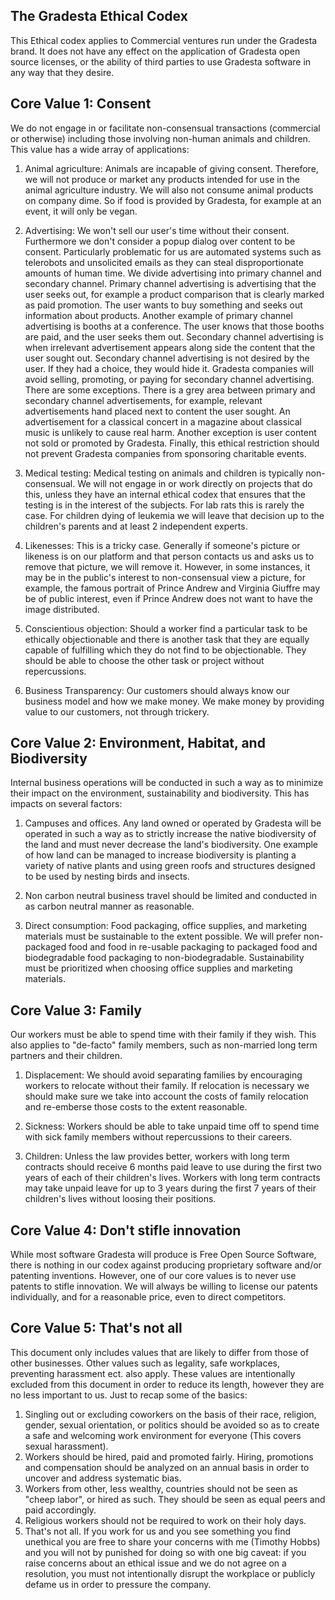 The Gradesta Ethical Codex
-------------------------------

This Ethical codex applies to Commercial ventures run under the Gradesta brand. It does not have any effect on the application of Gradesta open source licenses, or the ability of third parties to use Gradesta software in any way that they desire.

Core Value 1: Consent
-------------------------

We do not engage in or facilitate non-consensual transactions (commercial or otherwise) including those involving non-human animals and children. This value has a wide array of applications:

1. Animal agriculture: Animals are incapable of giving consent. Therefore, we will not produce or market any products intended for use in the animal agriculture industry. We will also not consume animal products on company dime. So if food is provided by Gradesta, for example at an event, it will only be vegan.

2. Advertising: We won't sell our user's time without their consent. Furthermore we don't consider a popup dialog over content to be consent. Particularly problematic for us are automated systems such as telerobots and unsolicited emails as they can steal disproportionate amounts of human time. We divide advertising into primary channel and secondary channel. Primary channel advertising is advertising that the user seeks out, for example a product comparison that is clearly marked as paid promotion. The user wants to buy something and seeks out information about products. Another example of primary channel advertising is booths at a conference. The user knows that those booths are paid, and the user seeks them out. Secondary channel advertising is when irrelevant advertisement appears along side the content that the user sought out. Secondary channel advertising is not desired by the user. If they had a choice, they would hide it. Gradesta companies will avoid selling, promoting, or paying for secondary channel advertising. There are some exceptions. There is a grey area between primary and secondary channel advertisements, for example, relevant advertisements hand placed next to content the user sought. An advertisement for a classical concert in a magazine about classical music is unlikely to cause real harm. Another exception is user content not sold or promoted by Gradesta. Finally, this ethical restriction should not prevent Gradesta companies from sponsoring charitable events.

3. Medical testing: Medical testing on animals and children is typically non-consensual. We will not engage in or work directly on projects that do this, unless they have an internal ethical codex that ensures that the testing is in the interest of the subjects. For lab rats this is rarely the case. For children dying of leukemia we will leave that decision up to the children's parents and at least 2 independent experts.

4. Likenesses: This is a tricky case. Generally if someone's picture or likeness is on our platform and that person contacts us and asks us to remove that picture, we will remove it. However, in some instances, it may be in the public's interest to non-consensual view a picture, for example, the famous portrait of Prince Andrew and Virginia Giuffre may be of public interest, even if Prince Andrew does not want to have the image distributed.

5. Conscientious objection: Should a worker find a particular task to be ethically objectionable and there is another task that they are equally capable of fulfilling which they do not find to be objectionable. They should be able to choose the other task or project without repercussions.

6. Business Transparency: Our customers should always know our business model and how we make money. We make money by providing value to our customers, not through trickery.

Core Value 2: Environment, Habitat, and Biodiversity
--------------------------------------------------------------

Internal business operations will be conducted in such a way as to minimize their impact on the environment, sustainability and biodiversity. This has impacts on several factors:

1. Campuses and offices. Any land owned or operated by Gradesta will be operated in such a way as to strictly increase the native biodiversity of the land and must never decrease the land's biodiversity. One example of how land can be managed to increase biodiversity is planting a variety of native plants and using green roofs and structures designed to be used by nesting birds and insects.

2. Non carbon neutral business travel should be limited and conducted in as carbon neutral manner as reasonable. 

3. Direct consumption: Food packaging, office supplies, and marketing materials must be sustainable to the extent possible. We will prefer non-packaged food and food in re-usable packaging to packaged food and biodegradable food packaging to non-biodegradable. Sustainability must be prioritized when choosing office supplies and marketing materials.

Core Value 3: Family
------------------------

Our workers must be able to spend time with their family if they wish. This also applies to "de-facto" family members, such as non-married long term partners and their children.

1. Displacement: We should avoid separating families by encouraging workers to relocate without their family. If relocation is necessary we should make sure we take into account the costs of family relocation and re-emberse those costs to the extent reasonable.

2. Sickness: Workers should be able to take unpaid time off to spend time with sick family members without repercussions to their careers.

3. Children: Unless the law provides better, workers with long term contracts should receive 6 months paid leave to use during the first two years of each of their children's lives. Workers with long term contracts may take unpaid leave for up to 3 years during the first 7 years of their children's lives without loosing their positions.

Core Value 4: Don't stifle innovation
--------------------------------------------

While most software Gradesta will produce is Free Open Source Software, there is nothing in our codex against producing proprietary software and/or patenting inventions. However, one of our core values is to never use patents to stifle innovation. We will always be willing to license our patents individually, and for a reasonable price, even to direct competitors.

Core Value 5: That's not all
---------------------------------

This document only includes values that are likely to differ from those of other businesses. Other values such as legality, safe workplaces, preventing harassment ect. also apply. These values are intentionally excluded from this document in order to reduce its length, however they are no less important to us. Just to recap some of the basics:

1. Singling out or excluding coworkers on the basis of their race, religion, gender, sexual orientation, or politics should be avoided so as to create a safe and welcoming work environment for everyone (This covers sexual harassment).
2. Workers should be hired, paid and promoted fairly. Hiring, promotions and compensation should be analyzed on an annual basis in order to uncover and address systematic bias.
3. Workers from other, less wealthy, countries should not be seen as "cheep labor", or hired as such. They should be seen as equal peers and paid accordingly.
4. Religious workers should not be required to work on their holy days.
5. That's not all. If you work for us and you see something you find unethical you are free to share your concerns with me (Timothy Hobbs) and you will not by punished for doing so with one big caveat: if you raise concerns about an ethical issue and we do not agree on a resolution, you must not intentionally disrupt the workplace or publicly defame us in order to pressure the company.
